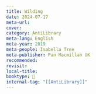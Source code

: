 ```yaml
---
title: Wilding
date: 2024-07-17
meta-url: 
cover: 
category: AntiLibrary
meta-lang: English
meta-year: 2019
meta-people: Isabella Tree
meta-publisher: Pan Macmillan UK
recommended: 
revisit: 
local-title: 
booktype: 📖
internal-tag: "[[AntiLibrary]]"
---
```


